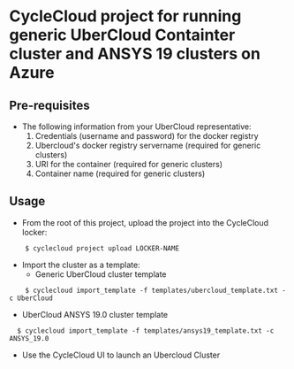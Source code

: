 # CycleCloud project for running generic UberCloud Containter cluster and ANSYS 19 clusters on Azure

## Pre-requisites
- The following information from your UberCloud representative:
    1. Credentials (username and password) for the docker registry
    2. Ubercloud's docker registry servername (required for generic clusters)
    3. URI for the container (required for generic clusters)
    4. Container name (required for generic clusters)

## Usage
- From the root of this project, upload the project into the CycleCloud locker:
```
    $ cyclecloud project upload LOCKER-NAME
```

* Import the cluster as a template:
  * Generic UberCloud cluster template
```
    $ cyclecloud import_template -f templates/ubercloud_template.txt -c UberCloud
```
  * UberCloud ANSYS 19.0 cluster template
```
  $ cyclecloud import_template -f templates/ansys19_template.txt -c ANSYS_19.0
```
* Use the CycleCloud UI to launch an Ubercloud Cluster
